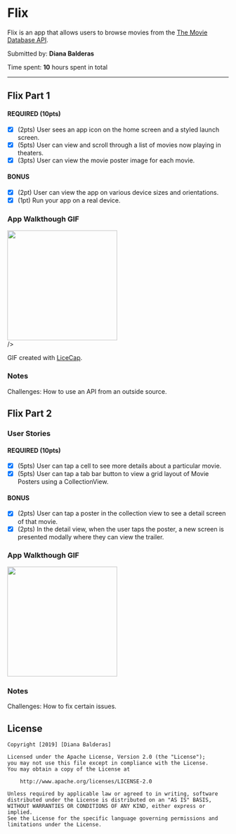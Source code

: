 # Flix

Flix is an app that allows users to browse movies from the [The Movie Database API](http://docs.themoviedb.apiary.io/#).

Submitted by: **Diana Balderas**

Time spent: **10** hours spent in total

---

## Flix Part 1

#### REQUIRED (10pts)
* [x] (2pts) User sees an app icon on the home screen and a styled launch screen.
* [x] (5pts) User can view and scroll through a list of movies now playing in theaters.
* [x] (3pts) User can view the movie poster image for each movie.

#### BONUS
* [x] (2pt) User can view the app on various device sizes and orientations.
* [x] (1pt) Run your app on a real device.

### App Walkthough GIF

<img src="http://g.recordit.co/ctlEVJKvre.gif" width=250><br> />

GIF created with [LiceCap](http://www.cockos.com/licecap/).

### Notes
Challenges: How to use an API from an outside source.

## Flix Part 2

### User Stories

#### REQUIRED (10pts)
* [x] (5pts) User can tap a cell to see more details about a particular movie.
* [x] (5pts) User can tap a tab bar button to view a grid layout of Movie Posters using a CollectionView.

#### BONUS
* [x] (2pts) User can tap a poster in the collection view to see a detail screen of that movie.
* [x] (2pts) In the detail view, when the user taps the poster, a new screen is presented modally where they can view the trailer.

### App Walkthough GIF
<img src="http://g.recordit.co/mjBBV5gGVV.gif" width=250><br>

### Notes
Challenges: How to fix certain issues.

## License

    Copyright [2019] [Diana Balderas]

    Licensed under the Apache License, Version 2.0 (the "License");
    you may not use this file except in compliance with the License.
    You may obtain a copy of the License at

        http://www.apache.org/licenses/LICENSE-2.0

    Unless required by applicable law or agreed to in writing, software
    distributed under the License is distributed on an "AS IS" BASIS,
    WITHOUT WARRANTIES OR CONDITIONS OF ANY KIND, either express or implied.
    See the License for the specific language governing permissions and
    limitations under the License.
